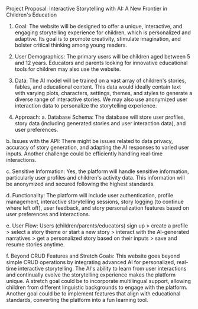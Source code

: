 ﻿Project Proposal: Interactive Storytelling with AI: A New Frontier in Children's Education
1. Goal: The website will be designed to offer a unique, interactive, and engaging storytelling experience for children, which is personalized and adaptive. Its goal is to promote creativity, stimulate imagination, and bolster critical thinking among young readers.


2. User Demographics: The primary users will be children aged between 5 and 12 years. Educators and parents looking for innovative educational tools for children may also use the website.


3. Data: The AI model will be trained on a vast array of children's stories, fables, and educational content. This data would ideally contain text with varying plots, characters, settings, themes, and styles to generate a diverse range of interactive stories. We may also use anonymized user interaction data to personalize the storytelling experience.


4. Approach:
a. Database Schema: The database will store user profiles, story data (including generated stories and user interaction data), and user preferences.

b. Issues with the API: There might be issues related to data privacy, accuracy of story generation, and adapting the AI responses to varied user inputs. Another challenge could be efficiently handling real-time interactions.

c. Sensitive Information: Yes, the platform will handle sensitive information, particularly user profiles and children's activity data. This information will be anonymized and secured following the highest standards.

d. Functionality: The platform will include user authentication, profile management, interactive storytelling sessions, story logging (to continue where left off), user feedback, and story personalization features based on user preferences and interactions.

e. User Flow: Users (children/parents/educators) sign up > create a profile > select a story theme or start a new story > interact with the AI-generated narratives > get a personalized story based on their inputs > save and resume stories anytime.

f. Beyond CRUD Features and Stretch Goals: This website goes beyond simple CRUD operations by integrating advanced AI for personalized, real-time interactive storytelling. The AI's ability to learn from user interactions and continually evolve the storytelling experience makes the platform unique. A stretch goal could be to incorporate multilingual support, allowing children from different linguistic backgrounds to engage with the platform. Another goal could be to implement features that align with educational standards, converting the platform into a fun learning tool.